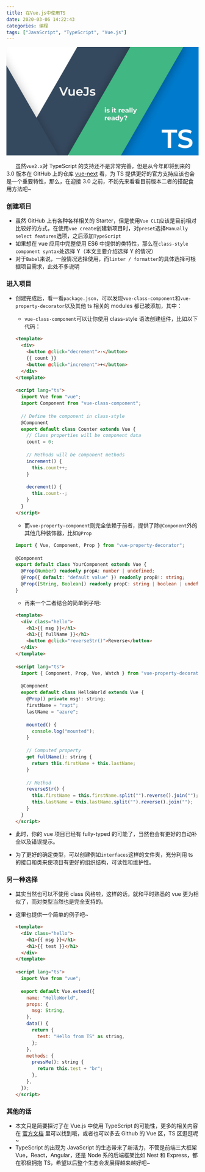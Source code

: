 ```yaml
---
title: 在Vue.js中使用TS
date: 2020-03-06 14:22:43
categories: 编程
tags: ["JavaScript", "TypeScript", "Vue.js"]
---
```


<img src="vue-ts/demo.jpeg" width="950px">

&nbsp; &nbsp; &nbsp; 虽然`vue2.x`对 TypeScript 的支持还不是非常完善，但是从今年即将到来的 3.0 版本在 GitHub 上的仓库&nbsp;[vue-next](https://github.com/vuejs/vue-next)&nbsp;看，为 TS 提供更好的官方支持应该也会是一个重要特性，那么，在迎接 3.0 之前，不妨先来看看目前版本二者的搭配食用方法吧~

<!--more-->

### 创建项目

- 虽然 GitHub 上有各种各样相关的 Starter，但是使用`Vue CLI`应该是目前相对比较好的方式，在使用`vue create`创建新项目时，对`preset`选择`Manually select features`选项，之后添加`TypeScript`
- 如果想在 vue 应用中完整使用 ES6 中提供的类特性，那么在`class-style component syntax`处选择 Y（本文主要介绍选择 Y 的情况）
- 对于`Babel`来说，一般情况选择使用，而`linter / formatter`的具体选择可根据项目需求，此处不多说明

### 进入项目

- 创建完成后，看一看`package.json`，可以发现`vue-class-component`和`vue-property-decorator`以及其他 ts 相关的 modules 都已被添加，其中：

  - `vue-class-component`可以让你使用 class-style 语法创建组件，比如以下代码：

  ```html
  <template>
    <div>
      <button @click="decrement">-</button>
      {{ count }}
      <button @click="increment">+</button>
    </div>
  </template>

  <script lang="ts">
    import Vue from "vue";
    import Component from "vue-class-component";

    // Define the component in class-style
    @Component
    export default class Counter extends Vue {
      // Class properties will be component data
      count = 0;

      // Methods will be component methods
      increment() {
        this.count++;
      }

      decrement() {
        this.count--;
      }
    }
  </script>
  ```

  - 而`vue-property-component`则完全依赖于前者，提供了除`@Component`外的其他几种装饰器，比如`@Prop`

  ```ts
  import { Vue, Component, Prop } from "vue-property-decorator";

  @Component
  export default class YourComponent extends Vue {
    @Prop(Number) readonly propA: number | undefined;
    @Prop({ default: "default value" }) readonly propB!: string;
    @Prop([String, Boolean]) readonly propC: string | boolean | undefined;
  }
  ```

  - 再来一个二者结合的简单例子吧:

  ```html
  <template>
    <div class="hello">
      <h1>{{ msg }}</h1>
      <h1>{{ fullName }}</h1>
      <button @click="reverseStr()">Reverse</button>
    </div>
  </template>

  <script lang="ts">
    import { Component, Prop, Vue, Watch } from "vue-property-decorator";

    @Component
    export default class HelloWorld extends Vue {
      @Prop() private msg!: string;
      firstName = "rapt";
      lastName = "azure";

      mounted() {
        console.log("mounted");
      }

      // Computed property
      get fullName(): string {
        return this.firstName + this.lastName;
      }

      // Method
      reverseStr() {
        this.firstName = this.firstName.split("").reverse().join("");
        this.lastName = this.lastName.split("").reverse().join("");
      }
    }
  </script>
  ```

- 此时，你的 vue 项目已经有 fully-typed 的可能了，当然也会有更好的自动补全以及错误提示。
- 为了更好的确定类型，可以创建例如`interfaces`这样的文件夹，充分利用 ts 的接口和类来使项目有更好的组织结构，可读性和维护性。

### 另一种选择

- 其实当然也可以不使用 class 风格啦，这样的话，就和平时熟悉的 vue 更为相似了，而对类型当然也是完全支持的。
- 这里也提供一个简单的例子吧~

  ```html
  <template>
    <div class="hello">
      <h1>{{ msg }}</h1>
      <h1>{{ test }}</h1>
    </div>
  </template>

  <script lang="ts">
    import Vue from "vue";

    export default Vue.extend({
      name: "HelloWorld",
      props: {
        msg: String,
      },
      data() {
        return {
          test: "Hello from TS" as string,
        };
      },
      methods: {
        pressMe(): string {
          return this.test + "br";
        },
      },
    });
  </script>
  ```

### 其他的话

- 本文只是简要探讨了在 Vue.js 中使用 TypeScript 的可能性，更多的相关内容在&nbsp;[官方文档](https://vuejs.org/v2/guide/typescript.html)&nbsp;里可以找到哦，或者也可以多去 Github 的 Vue 区，TS 区逛逛呢~
- TypeScript 的出现为 JavaScript 的生态带来了新活力，不管是前端三大框架 Vue，React，Angular，还是 Node 系的后端框架比如 Nest 和 Express，都在积极拥抱 TS，希望以后整个生态会发展得越来越好吧~
